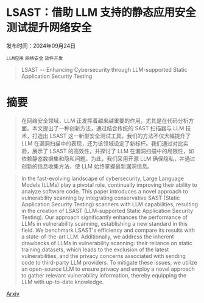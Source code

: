 # LSAST：借助 LLM 支持的静态应用安全测试提升网络安全

发布时间：2024年09月24日

`LLM应用` `网络安全` `软件开发`

> LSAST -- Enhancing Cybersecurity through LLM-supported Static Application Security Testing

# 摘要

> 在网络安全领域，LLM 正发挥着越来越重要的作用，尤其是在代码分析方面。本文提出了一种创新方法，通过结合传统的 SAST 扫描器与 LLM 技术，打造出 LSAST 这一新型安全测试工具。我们的方法不仅大幅提升了 LLM 在漏洞扫描中的表现，还为该领域设定了新标杆。我们通过对比实验，展示了 LSAST 的高效性，并探讨了 LLM 在漏洞扫描中的局限性，如依赖静态数据集和隐私问题。为此，我们采用开源 LLM 确保隐私，并通过创新的信息收集方法，使 LLM 始终掌握最新漏洞信息。

> In the fast-evolving landscape of cybersecurity, Large Language Models (LLMs) play a pivotal role, continually improving their ability to analyze software code. This paper introduces a novel approach to vulnerability scanning by integrating conservative SAST (Static Application Security Testing) scanners with LLM capabilities, resulting in the creation of LSAST (LLM-supported Static Application Security Testing). Our approach significantly enhances the performance of LLMs in vulnerability scanning, establishing a new standard in this field. We benchmark LSAST's efficiency and compare its results with a state-of-the-art LLM. Additionally, we address the inherent drawbacks of LLMs in vulnerability scanning: their reliance on static training datasets, which leads to the exclusion of the latest vulnerabilities, and the privacy concerns associated with sending code to third-party LLM providers. To mitigate these issues, we utilize an open-source LLM to ensure privacy and employ a novel approach to gather relevant vulnerability information, thereby equipping the LLM with up-to-date knowledge.

[Arxiv](https://arxiv.org/abs/2409.15735)